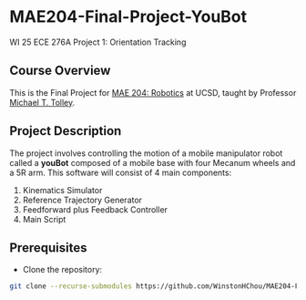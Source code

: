 # MAE204-Final-Project-YouBot
WI 25 ECE 276A Project 1: Orientation Tracking

## Course Overview
This is the Final Project for [MAE 204: Robotics](https://tolley.eng.ucsd.edu/Teaching) at UCSD, taught by Professor [Michael T. Tolley](https://tolley.eng.ucsd.edu/).

## Project Description
The project involves controlling the motion of a mobile manipulator robot
called a **youBot** composed of a mobile base with four Mecanum wheels and a 5R arm.
This software will consist of 4 main components:
1. Kinematics Simulator
2. Reference Trajectory Generator
3. Feedforward plus Feedback Controller
4. Main Script

## Prerequisites
- Clone the repository:
```bash
git clone --recurse-submodules https://github.com/WinstonHChou/MAE204-Final-Project-YouBot.git
```